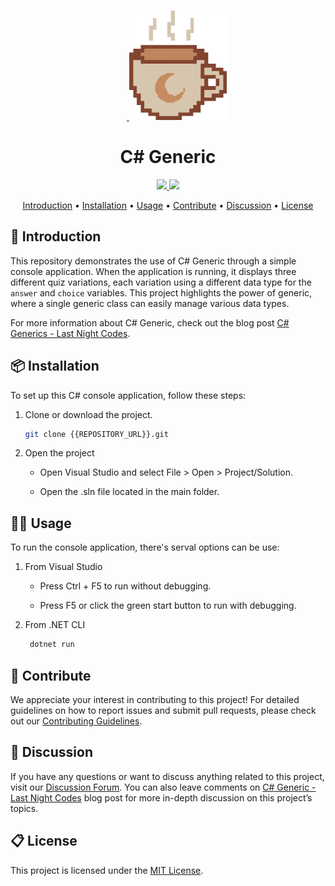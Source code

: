 <br>
<p align="center">
  &nbsp;&nbsp;&nbsp;&nbsp;&nbsp;&nbsp;&nbsp;<a href="https://lncodes.com">
    <img src="https://github.com/lncodes/docs/blob/master/assets/animations/lncodes-logo-animation.gif" height="175"></img>
  </a>
</p>

<h1 align="center">C# Generic</h1>
<p align="center">
  <a href="{{REPOSITORY_URL}}/actions/workflows/net-core-build.yml">
      <img src="{{REPOSITORY_URL}}/actions/workflows/net-core-build.yml/badge.svg">
  </a>
  <a href="https://sonarcloud.io/dashboard?id=lncodes_{{REPOSITORY_NAME}}">
      <img src="https://sonarcloud.io/api/project_badges/measure?project=lncodes_{{REPOSITORY_NAME}}&metric=alert_status">
  </a>
</p>

<p align="center">
  <a href="#introduction">Introduction</a> •
  <a href="#installation">Installation</a> •
  <a href="#usage">Usage</a> •
  <a href="#contribute">Contribute</a> •
  <a href="#discussion">Discussion</a> •
  <a href="#license">License</a>
</p>

<h2 id="introduction">🌟 Introduction</h2>

This repository demonstrates the use of C# Generic through a simple console application. When the application is running, it displays three different quiz variations, each variation using a different data type for the `answer` and `choice` variables. This project highlights the power of generic, where a single generic class can easily manage various data types.

For more information about C# Generic, check out the blog post [C# Generics - Last Night Codes](https://www.lncodes.com/csharp-generic).

<h2 id="installation">📦 Installation</h2>

To set up this C# console application, follow these steps:

1. Clone or download the project.
    ``` bash 
    git clone {{REPOSITORY_URL}}.git
    ```

2. Open the project
    - Open Visual Studio and select File > Open > Project/Solution.
    
    - Open the .sln file located in the main folder.

<h2 id="usage">🧑‍💻 Usage</h2>

To run the console application, there's serval options can be use:

1. From Visual Studio
    - Press Ctrl + F5 to run without debugging.

    - Press F5 or click the green start button to run with debugging.
    
2. From .NET CLI

    ```bash
     dotnet run
     ```

<h2 id="contribute">🤝 Contribute</h2>

We appreciate your interest in contributing to this project! For detailed guidelines on how to report issues and submit pull requests, please check out our [Contributing Guidelines](CONTRIBUTING.md).

<h2 id="discussion">💬 Discussion</h2>

If you have any questions or want to discuss anything related to this project, visit our [Discussion Forum]({{REPOSITORY_URL}}/discussions). You can also leave comments on [C# Generic - Last Night Codes](https://lncodes.com/csharp-generic/) blog post for more in-depth discussion on this project’s topics.

<h2 id="license"> 📋 License</h2>

This project is licensed under the [MIT License](../LICENSE).<br>
